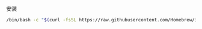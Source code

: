 
安装
```bash
/bin/bash -c "$(curl -fsSL https://raw.githubusercontent.com/Homebrew/install/HEAD/install.sh)"
```

